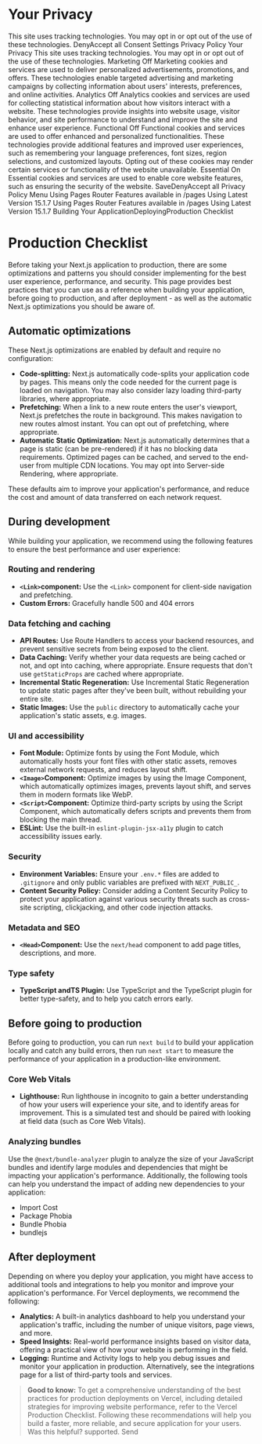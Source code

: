 # Your Privacy
This site uses tracking technologies. You may opt in or opt out of the use of these technologies.
DenyAccept all
Consent Settings
Privacy Policy
Your Privacy
This site uses tracking technologies. You may opt in or opt out of the use of these technologies.
Marketing
Off
Marketing cookies and services are used to deliver personalized advertisements, promotions, and offers. These technologies enable targeted advertising and marketing campaigns by collecting information about users' interests, preferences, and online activities. 
Analytics
Off
Analytics cookies and services are used for collecting statistical information about how visitors interact with a website. These technologies provide insights into website usage, visitor behavior, and site performance to understand and improve the site and enhance user experience.
Functional
Off
Functional cookies and services are used to offer enhanced and personalized functionalities. These technologies provide additional features and improved user experiences, such as remembering your language preferences, font sizes, region selections, and customized layouts. Opting out of these cookies may render certain services or functionality of the website unavailable.
Essential
On
Essential cookies and services are used to enable core website features, such as ensuring the security of the website. 
SaveDenyAccept all
Privacy Policy
Menu
Using Pages Router
Features available in /pages
Using Latest Version
15.1.7
Using Pages Router
Features available in /pages
Using Latest Version
15.1.7
Building Your ApplicationDeployingProduction Checklist
# Production Checklist
Before taking your Next.js application to production, there are some optimizations and patterns you should consider implementing for the best user experience, performance, and security.
This page provides best practices that you can use as a reference when building your application, before going to production, and after deployment - as well as the automatic Next.js optimizations you should be aware of.
## Automatic optimizations
These Next.js optimizations are enabled by default and require no configuration:
  * **Code-splitting:** Next.js automatically code-splits your application code by pages. This means only the code needed for the current page is loaded on navigation. You may also consider lazy loading third-party libraries, where appropriate.
  * **Prefetching:** When a link to a new route enters the user's viewport, Next.js prefetches the route in background. This makes navigation to new routes almost instant. You can opt out of prefetching, where appropriate.
  * **Automatic Static Optimization:** Next.js automatically determines that a page is static (can be pre-rendered) if it has no blocking data requirements. Optimized pages can be cached, and served to the end-user from multiple CDN locations. You may opt into Server-side Rendering, where appropriate.


These defaults aim to improve your application's performance, and reduce the cost and amount of data transferred on each network request.
## During development
While building your application, we recommend using the following features to ensure the best performance and user experience:
### Routing and rendering
  * **`<Link>`component:** Use the `<Link>` component for client-side navigation and prefetching.
  * **Custom Errors:** Gracefully handle 500 and 404 errors


### Data fetching and caching
  * **API Routes:** Use Route Handlers to access your backend resources, and prevent sensitive secrets from being exposed to the client.
  * **Data Caching:** Verify whether your data requests are being cached or not, and opt into caching, where appropriate. Ensure requests that don't use `getStaticProps` are cached where appropriate.
  * **Incremental Static Regeneration:** Use Incremental Static Regeneration to update static pages after they've been built, without rebuilding your entire site.
  * **Static Images:** Use the `public` directory to automatically cache your application's static assets, e.g. images.


### UI and accessibility
  * **Font Module:** Optimize fonts by using the Font Module, which automatically hosts your font files with other static assets, removes external network requests, and reduces layout shift.
  * **`<Image>`Component:** Optimize images by using the Image Component, which automatically optimizes images, prevents layout shift, and serves them in modern formats like WebP.
  * **`<Script>`Component:** Optimize third-party scripts by using the Script Component, which automatically defers scripts and prevents them from blocking the main thread.
  * **ESLint:** Use the built-in `eslint-plugin-jsx-a11y` plugin to catch accessibility issues early.


### Security
  * **Environment Variables:** Ensure your `.env.*` files are added to `.gitignore` and only public variables are prefixed with `NEXT_PUBLIC_`.
  * **Content Security Policy:** Consider adding a Content Security Policy to protect your application against various security threats such as cross-site scripting, clickjacking, and other code injection attacks.


### Metadata and SEO
  * **`<Head>`Component:** Use the `next/head` component to add page titles, descriptions, and more.


### Type safety
  * **TypeScript andTS Plugin:** Use TypeScript and the TypeScript plugin for better type-safety, and to help you catch errors early.


## Before going to production
Before going to production, you can run `next build` to build your application locally and catch any build errors, then run `next start` to measure the performance of your application in a production-like environment.
### Core Web Vitals
  * **Lighthouse:** Run lighthouse in incognito to gain a better understanding of how your users will experience your site, and to identify areas for improvement. This is a simulated test and should be paired with looking at field data (such as Core Web Vitals).


### Analyzing bundles
Use the `@next/bundle-analyzer` plugin to analyze the size of your JavaScript bundles and identify large modules and dependencies that might be impacting your application's performance.
Additionally, the following tools can help you understand the impact of adding new dependencies to your application:
  * Import Cost
  * Package Phobia
  * Bundle Phobia
  * bundlejs


## After deployment
Depending on where you deploy your application, you might have access to additional tools and integrations to help you monitor and improve your application's performance.
For Vercel deployments, we recommend the following:
  * **Analytics:** A built-in analytics dashboard to help you understand your application's traffic, including the number of unique visitors, page views, and more.
  * **Speed Insights:** Real-world performance insights based on visitor data, offering a practical view of how your website is performing in the field.
  * **Logging:** Runtime and Activity logs to help you debug issues and monitor your application in production. Alternatively, see the integrations page for a list of third-party tools and services.


> **Good to know:**
> To get a comprehensive understanding of the best practices for production deployments on Vercel, including detailed strategies for improving website performance, refer to the Vercel Production Checklist.
Following these recommendations will help you build a faster, more reliable, and secure application for your users.
Was this helpful?
supported.
Send
